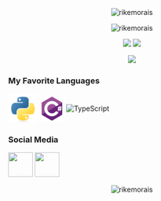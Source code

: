 
<div>
  <p align="center"><img align="center" width="840" src="https://media-exp1.licdn.com/dms/image/C4E16AQHkO7Uhz1U0kg/profile-displaybackgroundimage-shrink_350_1400/0/1652917872418?e=1658361600&v=beta&t=fshJtNYlXXQVnRnnMt8SGrB-Lbd3pqvh3BIwK0hFC0g" alt="rikemorais" /></p>
  <p align="center"><img align="center" width="840" src="https://github-readme-streak-stats.herokuapp.com?user=rikemorais&theme=dracula&date_format=M%20j%5B%2C%20Y%5D" alt="rikemorais" /></p>
  <p align="center"><img height="140" src="https://github-readme-stats.vercel.app/api/top-langs/?username=rikemorais&layout=compact&langs_count=10&theme=dracula&include_all_commits=true&count_private=true&hide_title=true&hide_border=true&cache_seconds=1800&border_radius=20&card_width=355"/>
  <img height="140" src="https://github-readme-stats.vercel.app/api?username=rikemorais&show_icons=true&theme=dracula&include_all_commits=true&count_private=true&hide_title=true&hide_border=true&cache_seconds=1800&border_radius=20"/></p>
  <p align="center"><img width="840" src="https://activity-graph.herokuapp.com/graph?username=rikemorais&&theme=rogue&hide_title=true"/>
</div></p>
<div>
  <h3>My Favorite Languages</h3>
  <img align="center" alt="Python" height="60" width="60" src="https://raw.githubusercontent.com/devicons/devicon/master/icons/python/python-original.svg">
  <img align="center" alt="C#" height="50" width="50" src="https://raw.githubusercontent.com/devicons/devicon/master/icons/csharp/csharp-original.svg">
  <img align="center" alt="TypeScript" height="50" width="50" src="https://cdn.iconscout.com/icon/free/png-512/typescript-1174965.png">
</div>
<h3>Social Media</h3>
<div>
  <a href="https://www.linkedin.com/in/rikemorais/" target="_blank"><img src="https://rikemorais.net/images/linkedin.png" target="_blank" height="50" width="50"></a>
  <a href="https://twitter.com/rikemorais/" target="_blank"><img src="https://rikemorais.net/images/twitter.png" target="_blank" height="50" width="50"></a>
</div>
<div>
  <p align="center">
    <img src="https://komarev.com/ghpvc/?username=rikemorais&style=for-the-badge" alt="rikemorais" />
  </p>
</div>

